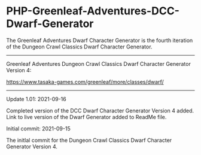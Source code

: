 # PHP-Greenleaf-Adventures-DCC-Dwarf-Generator
The Greenleaf Adventures Dwarf Character Generator is the fourth iteration of the Dungeon Crawl Classics Dwarf Character Generator.

----------------

Greenleaf Adventures Dungeon Crawl Classics Dwarf Character Generator Version 4:

https://www.tasaka-games.com/greenleaf/more/classes/dwarf/


---------------

Update 1.01: 2021-09-16

Completed version of the DCC Dwarf Character Generator Version 4 added. Link to live version of the Dwarf Generator added to ReadMe file.



Initial commit: 2021-09-15

The initlal commit for the Dungeon Crawl Classics Dwarf Character Generator Version 4.
